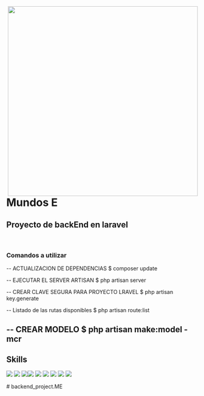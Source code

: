 <img align="right" width="500" src="https://avatars1.githubusercontent.com/u/76908580?s=200&v=4">

# Mundos E 
## Proyecto de backEnd en laravel

<br/>

### Comandos a utilizar
-- ACTUALIZACION DE DEPENDENCIAS
	$ composer update

-- EJECUTAR EL SERVER ARTISAN
	$ php artisan server

-- CREAR CLAVE SEGURA PARA PROYECTO LRAVEL
	$ php artisan key.generate

-- Listado de las rutas disponibles
    $ php artisan route:list

-- CREAR MODELO
    $ php artisan make:model -mcr
---
## Skills
<p>
<img src="https://img.shields.io/badge/-Php-777BB4?style=flat&logo=php&logoColor=white"> <img src="https://img.shields.io/badge/-Laravel-FF2D20?style=flat&logo=laravel&logoColor=white"> <img src="https://img.shields.io/badge/-MySql-4479A1?style=flat&logo=mysql&logoColor=white"><img src="https://img.shields.io/badge/-Git-F05032?style=flat&logo=git&logoColor=white"> <img src="https://img.shields.io/badge/-Github-181717?style=flat&logo=github&logoColor=white"> <img src="https://img.shields.io/badge/-Visual%20Studio%20Code-007ACC?style=flat&logo=visual-studio-code&logoColor=white"> <img src="https://img.shields.io/badge/-Sublime%20Text-FF9800?style=flat&logo=sublime-text&logoColor=white"> <img src="https://img.shields.io/badge/-Stack Overflow%20Text-FE7A16?style=flat&logo=stack-overflow&logoColor=white"> <img src="https://img.shields.io/badge/-Apache-D22128?style=flat&logo=apache&logoColor=white"> 
</p>
# backend_project.ME
